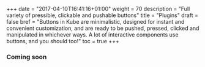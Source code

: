 +++
date = "2017-04-10T16:41:16+01:00"
weight = 70
description = "Full variety of pressible, clickable and pushable buttons"
title = "Plugins"
draft = false
bref =  "Buttons in Kube are minimalistic, designed for instant and convenient customization, and are ready to be pushed, pressed, clicked and manipulated in whichever ways. A lot of interactive components use buttons, and you should too!"
toc = true
+++

### Coming soon